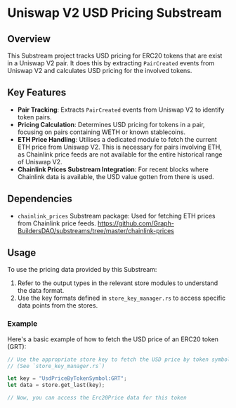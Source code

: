 # Uniswap V2 USD Pricing Substream

## Overview
This Substream project tracks USD pricing for ERC20 tokens that are exist in a Uniswap V2 pair. It does this by extracting `PairCreated` events from Uniswap V2 and calculates USD pricing for the involved tokens.

## Key Features
- **Pair Tracking**: Extracts `PairCreated` events from Uniswap V2 to identify token pairs.
- **Pricing Calculation**: Determines USD pricing for tokens in a pair, focusing on pairs containing WETH or known stablecoins.
- **ETH Price Handling**: Utilises a dedicated module to fetch the current ETH price from Uniswap V2. This is necessary for pairs involving ETH, as Chainlink price feeds are not available for the entire historical range of Uniswap V2.
- **Chainlink Prices Substream Integration**: For recent blocks where Chainlink data is available, the USD value gotten from there is used.

## Dependencies
- `chainlink_prices` Substream package: Used for fetching ETH prices from Chainlink price feeds. https://github.com/Graph-BuildersDAO/substreams/tree/master/chainlink-prices

## Usage
To use the pricing data provided by this Substream:
1. Refer to the output types in the relevant store modules to understand the data format.
2. Use the key formats defined in `store_key_manager.rs` to access specific data points from the stores.

### Example
Here's a basic example of how to fetch the USD price of an ERC20 token (GRT):

```rust
// Use the appropriate store key to fetch the USD price by token symbol
// (See `store_key_manager.rs`)

let key = "UsdPriceByTokenSymbol:GRT";
let data = store.get_last(key);

// Now, you can access the Erc20Price data for this token
```